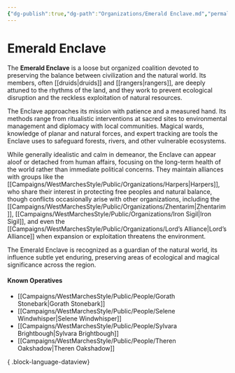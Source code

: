 ```yaml
---
{"dg-publish":true,"dg-path":"Organizations/Emerald Enclave.md","permalink":"/organizations/emerald-enclave/","tags":["nature","sword-coast","organization","EmeraldEnclave"],"dgShowFileTree":true}
---
```



# **Emerald Enclave**

The **Emerald Enclave** is a loose but organized coalition devoted to preserving the balance between civilization and the natural world. Its members, often [[druids\|druids]] and [[rangers\|rangers]], are deeply attuned to the rhythms of the land, and they work to prevent ecological disruption and the reckless exploitation of natural resources.

The Enclave approaches its mission with patience and a measured hand. Its methods range from ritualistic interventions at sacred sites to environmental management and diplomacy with local communities. Magical wards, knowledge of planar and natural forces, and expert tracking are tools the Enclave uses to safeguard forests, rivers, and other vulnerable ecosystems.

While generally idealistic and calm in demeanor, the Enclave can appear aloof or detached from human affairs, focusing on the long-term health of the world rather than immediate political concerns. They maintain alliances with groups like the [[Campaigns/WestMarchesStyle/Public/Organizations/Harpers\|Harpers]], who share their interest in protecting free peoples and natural balance, though conflicts occasionally arise with other organizations, including the [[Campaigns/WestMarchesStyle/Public/Organizations/Zhentarim\|Zhentarim]], [[Campaigns/WestMarchesStyle/Public/Organizations/Iron Sigil\|Iron Sigil]], and even the [[Campaigns/WestMarchesStyle/Public/Organizations/Lord’s Alliance\|Lord’s Alliance]] when expansion or exploitation threatens the environment.

The Emerald Enclave is recognized as a guardian of the natural world, its influence subtle yet enduring, preserving areas of ecological and magical significance across the region.

#### Known Operatives
- [[Campaigns/WestMarchesStyle/Public/People/Gorath Stonebark\|Gorath Stonebark]]
- [[Campaigns/WestMarchesStyle/Public/People/Selene Windwhisper\|Selene Windwhisper]]
- [[Campaigns/WestMarchesStyle/Public/People/Sylvara Brightbough\|Sylvara Brightbough]]
- [[Campaigns/WestMarchesStyle/Public/People/Theren Oakshadow\|Theren Oakshadow]]

{ .block-language-dataview}